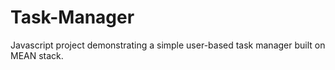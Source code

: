 # Task-Manager
Javascript project demonstrating a simple user-based task manager built on MEAN stack.
